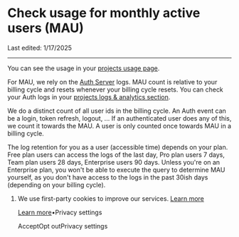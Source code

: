 # Check usage for monthly active users (MAU)

Last edited: 1/17/2025

* * *

You can see the usage in your [projects usage page](https://app.supabase.com/project/_/settings/billing/usage).

For MAU, we rely on the [Auth Server](https://github.com/supabase/auth) logs. MAU count is relative to your billing cycle and resets whenever your billing cycle resets. You can check your Auth logs in your [projects logs & analytics section](https://supabase.com/dashboard/project/_/logs/auth-logs).

We do a distinct count of all user ids in the billing cycle. An Auth event can be a login, token refresh, logout, ... If an authenticated user does any of this, we count it towards the MAU. A user is only counted once towards MAU in a billing cycle.

The log retention for you as a user (accessible time) depends on your plan. Free plan users can access the logs of the last day, Pro plan users 7 days, Team plan users 28 days, Enterprise users 90 days. Unless you're on an Enterprise plan, you won't be able to execute the query to determine MAU yourself, as you don't have access to the logs in the past 30ish days (depending on your billing cycle).

1. We use first-party cookies to improve our services. [Learn more](https://supabase.com/privacy#8-cookies-and-similar-technologies-used-on-our-european-services)



   [Learn more](https://supabase.com/privacy#8-cookies-and-similar-technologies-used-on-our-european-services)•Privacy settings





   AcceptOpt outPrivacy settings